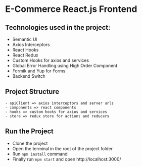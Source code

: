 # E-Commerce React.js Frontend

## Technologies used in the project:
- Semantic UI
- Axios Interceptors
- React Hooks
- React Redux
- Custom Hooks for axios and services
- Global Error Handling using High Order Component
- Formik and Yup for Forms
- Backend Switch

## Project Structure
```
- apiClient => axios interceptors and server urls
- components => react components
- hooks => custom hooks for axios and services
- store => redux store for actions and reducers
```

## Run the Project
- Clone the project
- Open the terminal in the root of the project folder
- Run `npm install` command
- Finally run `npm start` and open http://localhost:3000/